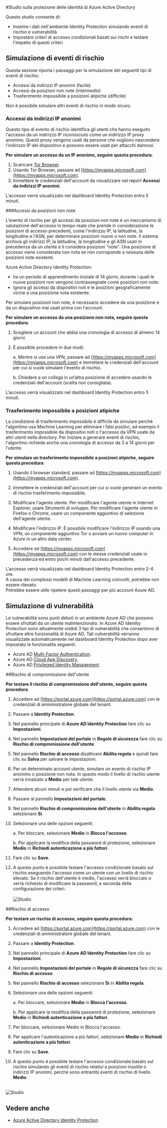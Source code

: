 <properties
	pageTitle="Studio su Azure Active Directory Identity Protection | Microsoft Azure"
	description="Informazioni su come Azure AD Identity Protection consente di limitare la possibilità di un utente malintenzionato di sfruttare un'identità o un dispositivo compromesso e di proteggere un'identità o un dispositivo che in precedenza è stato sospettato o ritenuto essere compromesso."
	services="active-directory"
	keywords="azure active directory identity protection, cloud app discovery, gestione applicazioni, sicurezza, rischio, livello di rischio, vulnerabilità, criteri di sicurezza"
	documentationCenter=""
	authors="markusvi"
	manager="stevenpo"
	editor=""/>

<tags
	ms.service="active-directory"
	ms.workload="identity"
	ms.tgt_pltfrm="na"
	ms.devlang="na"
	ms.topic="article"
	ms.date="08/22/2016"
	ms.author="markvi"/>

#Studio sulla protezione delle identità di Azure Active Directory 

Questo studio consente di:

- Inserire i dati nell'ambiente Identity Protection simulando eventi di rischio e vulnerabilità
- Impostare criteri di accesso condizionali basati sui rischi e testare l'impatto di questi criteri


## Simulazione di eventi di rischio

Questa sezione riporta i passaggi per la simulazione dei seguenti tipi di eventi di rischio:

- Accessi da indirizzi IP anonimi (facile)
- Accessi da posizioni non note (intermedio)
- Trasferimento impossibile a posizioni atipiche (difficile)

Non è possibile simulare altri eventi di rischio in modo sicuro.


### Accessi da indirizzi IP anonimi

Questo tipo di evento di rischio identifica gli utenti che hanno eseguito l'accesso da un indirizzo IP riconosciuto come un indirizzo IP proxy anonimo. Questi proxy vengono usati da persone che vogliono nascondere l'indirizzo IP del dispositivo e possono essere usati per attacchi dannosi.

**Per simulare un accesso da un IP anonimo, seguire questa procedura**:

1.	Scaricare [Tor Browser](https://www.torproject.org/projects/torbrowser.html.en).
2.	Usando Tor Browser, passare ad [https://myapps.microsoft.com](https://myapps.microsoft.com).
3.	Immettere le credenziali dell'account da visualizzare nel report **Accessi da indirizzi IP anonimi**.

L’accesso verrà visualizzato nel dashboard Identity Protection entro 5 minuti.


###Accessi da posizioni non note

L'evento di rischio per gli accessi da posizioni non note è un meccanismo di valutazione dell'accesso in tempo reale che prende in considerazione le posizioni di accesso precedenti, come l'indirizzo IP, la latitudine, la longitudine e l'ASN, per determinare posizioni nuove o non note. Il sistema archivia gli indirizzi IP, la latitudine, la longitudine e gli ASN usati in precedenza da un utente e li considera posizioni "note". Una posizione di accesso viene considerata non nota se non corrisponde a nessuna delle posizioni note esistenti.

Azure Active Directory Identity Protection:

 - ha un periodo di apprendimento iniziale di 14 giorni, durante i quali le nuove posizioni non vengono contrassegnate come posizioni non note.
 - ignora gli accessi da dispositivi noti e le posizioni geograficamente vicine a una posizione nota esistente.

Per simulare posizioni non note, è necessario accedere da una posizione e da un dispositivo mai usati prima con l'account.


**Per simulare un accesso da una posizione non nota, seguire questa procedura**:

1.	Scegliere un account che abbia una cronologia di accesso di almeno 14 giorni.

2.	È possibile procedere in due modi:
	
    a. Mentre si usa una VPN, passare ad [https://myapps.microsoft.com](https://myapps.microsoft.com) e immettere le credenziali dell'account per cui si vuole simulare l'evento di rischio.

    b. Chiedere a un collega in un’altra posizione di accedere usando le credenziali dell'account (scelta non consigliata).

L’accesso verrà visualizzato nel dashboard Identity Protection entro 5 minuti.
 
### Trasferimento impossibile a posizioni atipiche
La condizione di trasferimento impossibile è difficile da simulare perché l'algoritmo usa Machine Learning per eliminare i falsi positivi, ad esempio il trasferimento impossibile da dispositivi noti o l'accesso da VPN usate da altri utenti nella directory. Per iniziare a generare eventi di rischio, l'algoritmo richiede anche una cronologia di accesso da 3 a 14 giorni per l'utente.

**Per simulare un trasferimento impossibile a posizioni atipiche, seguire questa procedura**:

1.	Usando il browser standard, passare ad [https://myapps.microsoft.com](https://myapps.microsoft.com).

2.	Immettere le credenziali dell'account per cui si vuole generare un evento di rischio trasferimento impossibile.

3.	Modificare l'agente utente. Per modificare l'agente utente in Internet Explorer, usare Strumenti di sviluppo. Per modificare l'agente utente in Firefox o Chrome, usare un componente aggiuntivo di selezione dell'agente utente.

4.	Modificare l'indirizzo IP. È possibile modificare l'indirizzo IP usando una VPN, un componente aggiuntivo Tor o avviare un nuovo computer in Azure in un altro data center.

5.	Accedere ad [https://myapps.microsoft.com](https://myapps.microsoft.com) con le stesse credenziali usate in precedenza ed entro pochi minuti dall'accesso precedente.

L’accesso verrà visualizzato nel dashboard Identity Protection entro 2-4 ore.<br> A causa dei complessi modelli di Machine Learning coinvolti, potrebbe non essere rilevato.<br> Potrebbe essere utile ripetere questi passaggi per più account Azure AD.


## Simulazione di vulnerabilità 
Le vulnerabilità sono punti deboli in un ambiente Azure AD che possono essere sfruttati da un utente malintenzionato. In Azure AD Identity Protection sono attualmente visibili 3 tipi di vulnerabilità che consentono di sfruttare altre funzionalità di Azure AD. Tali vulnerabilità verranno visualizzate automaticamente nel dashboard Identity Protection dopo aver impostato le funzionalità seguenti.

-	Azure AD [Multi-Factor Authentication](../multi-factor-authentication/multi-factor-authentication.md).
-	Azure AD [Cloud App Discovery](active-directory-cloudappdiscovery-whatis.md).
-	Azure AD [Privileged Identity Management](active-directory-privileged-identity-management-configure.md).



##Rischio di compromissione dell'utente

**Per testare il rischio di compromissione dell'utente, seguire questa procedura**:

1.	Accedere ad [https://portal.azure.com](https://portal.azure.com) con le credenziali di amministratore globale del tenant.

2.	Passare a **Identity Protection**.

3.	Nel pannello principale di **Azure AD Identity Protection** fare clic su **Impostazioni**.

4.	Nel pannello **Impostazioni del portale** in **Regole di sicurezza** fare clic su **Rischio di compromissione dell'utente**.

5.	Nel pannello **Rischio di accesso** disattivare **Abilita regola** e quindi fare clic su **Salva** per salvare le impostazioni.

6.	Per un determinato account utente, simulare un evento di rischio IP anonimo o posizione non nota. In questo modo il livello di rischio utente verrà innalzato a **Medio** per tale utente.

7.	Attendere alcuni minuti e poi verificare che il livello utente sia **Medio**.

8.	Passare al pannello **Impostazioni del portale**.

9.	Nel pannello **Rischio di compromissione dell'utente** in **Abilita regola** selezionare **Sì**.

10.	Selezionare una delle opzioni seguenti:

    a. Per bloccare, selezionare **Medio** in **Blocca l'accesso**.

    b. Per applicare la modifica della password di protezione, selezionare **Medio** in **Richiedi autenticazione a più fattori**.

13.	Fare clic su **Save**.

14. A questo punto è possibile testare l'accesso condizionale basato sul rischio eseguendo l'accesso come un utente con un livello di rischio elevato. Se il rischio dell'utente è medio, l'accesso verrà bloccato o verrà richiesto di modificare la password, a seconda della configurazione dei criteri. <br><br> ![Studio](./media/active-directory-identityprotection-playbook/201.png "Studio") <br>

 
##Rischio di accesso

 
**Per testare un rischio di accesso, seguire questa procedura:**

1.	Accedere ad [https://portal.azure.com](https://portal.azure.com) con le credenziali di amministratore globale del tenant.

2.	Passare a **Identity Protection**.

3.	Nel pannello principale di **Azure AD Identity Protection** fare clic su **Impostazioni**.

4.	Nel pannello **Impostazioni del portale** in **Regole di sicurezza** fare clic su **Rischio di accesso**.

5.	Nel pannello **Rischio di accesso** selezionare **Sì** in **Abilita regola**.

7.	Selezionare una delle opzioni seguenti:

    a. Per bloccare, selezionare **Medio** in **Blocca l'accesso**.

    b. Per applicare la modifica della password di protezione, selezionare **Medio** in **Richiedi autenticazione a più fattori**.

8.	Per bloccare, selezionare Medio in Blocca l'accesso.

9.	Per applicare l'autenticazione a più fattori, selezionare **Medio** in **Richiedi autenticazione a più fattori**.

10.	Fare clic su **Save**.

11.	A questo punto è possibile testare l'accesso condizionale basato sul rischio simulando gli eventi di rischio relativi a posizioni insolite o indirizzi IP anonimi, perché sono entrambi eventi di rischio di livello **Medio**.

<br> ![Studio](./media/active-directory-identityprotection-playbook/200.png "Studio") <br>


## Vedere anche

 - [Azure Active Directory Identity Protection](active-directory-identityprotection.md)

<!---HONumber=AcomDC_0824_2016-->